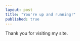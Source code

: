 ```yaml
---
layout: post
title: "You're up and running!"
published: true
---
```



Thank you for visiting my site.
